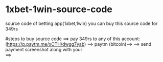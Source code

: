 # 1xbet-1win-source-code
source code of betting app(1xbet,1win)
you can buy this source code for 349rs

#steps to buy source code 
==> pay 349rs to any of this account:
                    (https://p.paytm.me/xCTH/dwgg7yab) ==> paytm
                    (bitcoin)==>
==> send payment screenshot along with your   
==>
